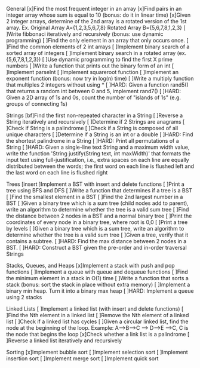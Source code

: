 General
[x]Find the most frequent integer in an array
[x]Find pairs in an integer array whose sum is equal to 10 (bonus: do it in linear time)
[x]Given 2 integer arrays, determine of the 2nd array is a rotated version of the 1st array. Ex. Original Array A={1,2,3,5,6,7,8} Rotated Array B={5,6,7,8,1,2,3}
[ ]Write fibbonaci iteratively and recursively (bonus: use dynamic programming)
[ ]Find the only element in an array that only occurs once.
[ ]Find the common elements of 2 int arrays
[ ]Implement binary search of a sorted array of integers
[ ]Implement binary search in a rotated array (ex. {5,6,7,8,1,2,3})
[ ]Use dynamic programming to find the first X prime numbers
[ ]Write a function that prints out the binary form of an int
[ ]Implement parseInt
[ ]Implement squareroot function
[ ]Implement an exponent function (bonus: now try in log(n) time)
[ ]Write a multiply function that multiples 2 integers without using *
[ ]HARD: Given a function rand5() that returns a random int between 0 and 5, implement rand7()
[ ]HARD: Given a 2D array of 1s and 0s, count the number of "islands of 1s" (e.g. groups of connecting 1s)

Strings
[bf]Find the first non-repeated character in a String
[ ]Reverse a String iteratively and recursively
[ ]Determine if 2 Strings are anagrams
[ ]Check if String is a palindrome
[ ]Check if a String is composed of all unique characters
[ ]Determine if a String is an int or a double
[ ]HARD: Find the shortest palindrome in a String
[ ]HARD: Print all permutations of a String
[ ]HARD: Given a single-line text String and a maximum width value, write the function 'String justify(String text, int maxWidth)' that formats the input text using full-justification, i.e., extra spaces on each line are equally distributed between the words; the first word on each line is flushed left and the last word on each line is flushed right

Trees
[insert ]Implement a BST with insert and delete functions
[ ]Print a tree using BFS and DFS
[ ]Write a function that determines if a tree is a BST
[ ]Find the smallest element in a BST
[ ]Find the 2nd largest number in a BST
[ ]Given a binary tree which is a sum tree (child nodes add to parent), write an algorithm to determine whether the tree is a valid sum tree
[ ]Find the distance between 2 nodes in a BST and a normal binary tree
[ ]Print the coordinates of every node in a binary tree, where root is 0,0
[ ]Print a tree by levels
[ ]Given a binary tree which is a sum tree, write an algorithm to determine whether the tree is a valid sum tree
[ ]Given a tree, verify that it contains a subtree.
[ ]HARD: Find the max distance between 2 nodes in a BST.
[ ]HARD: Construct a BST given the pre-order and in-order traversal Strings

Stacks, Queues, and Heaps
[x]Implement a stack with push and pop functions
[ ]Implement a queue with queue and dequeue functions
[ ]Find the minimum element in a stack in O(1) time
[ ]Write a function that sorts a stack (bonus: sort the stack in place without extra memory)
[ ]Implement a binary min heap. Turn it into a binary max heap
[ ]HARD: Implement a queue using 2 stacks

Linked Lists
[ ]Implement a linked list (with insert and delete functions)
[ ]Find the Nth element in a linked list
[ ]Remove the Nth element of a linked list
[ ]Check if a linked list has cycles
[ ]Given a circular linked list, find the node at the beginning of the loop. Example: A-->B-->C --> D-->E -->C, C is the node that begins the loop
[x]Check whether a link list is a palindrome
[ ]Reverse a linked list iteratively and recursively

Sorting
[x]Implement bubble sort
[ ]Implement selection sort
[ ]Implement insertion sort
[ ]Implement merge sort
[ ]Implement quick sort
